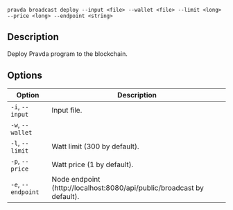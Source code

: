 <!--
THIS FILE IS GENERATED. DO NOT EDIT MANUALLY!
-->

```pravda broadcast deploy --input <file> --wallet <file> --limit <long> --price <long> --endpoint <string>```

## Description
Deploy Pravda program to the blockchain.
## Options

|Option|Description|
|----|----|
|`-i`, `--input`|Input file.
|`-w`, `--wallet`|
|`-l`, `--limit`|Watt limit (300 by default).
|`-p`, `--price`|Watt price (1 by default).
|`-e`, `--endpoint`|Node endpoint (http://localhost:8080/api/public/broadcast by default).
